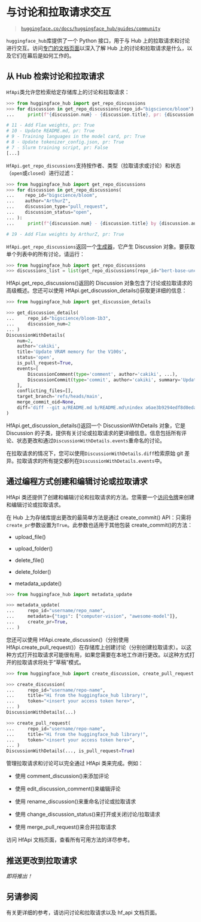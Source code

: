 # 与讨论和拉取请求交互

> [`huggingface.co/docs/huggingface_hub/guides/community`](https://huggingface.co/docs/huggingface_hub/guides/community)

`huggingface_hub`库提供了一个 Python 接口，用于与 Hub 上的拉取请求和讨论进行交互。访问[专门的文档页面](https://huggingface.co/docs/hub/repositories-pull-requests-discussions)以深入了解 Hub 上的讨论和拉取请求是什么，以及它们在幕后是如何工作的。

## 从 Hub 检索讨论和拉取请求

`HfApi`类允许您检索给定存储库上的讨论和拉取请求：

```py
>>> from huggingface_hub import get_repo_discussions
>>> for discussion in get_repo_discussions(repo_id="bigscience/bloom"):
...     print(f"{discussion.num} - {discussion.title}, pr: {discussion.is_pull_request}")

# 11 - Add Flax weights, pr: True
# 10 - Update README.md, pr: True
# 9 - Training languages in the model card, pr: True
# 8 - Update tokenizer_config.json, pr: True
# 7 - Slurm training script, pr: False
[...]
```

`HfApi.get_repo_discussions`支持按作者、类型（拉取请求或讨论）和状态（`open`或`closed`）进行过滤：

```py
>>> from huggingface_hub import get_repo_discussions
>>> for discussion in get_repo_discussions(
...    repo_id="bigscience/bloom",
...    author="ArthurZ",
...    discussion_type="pull_request",
...    discussion_status="open",
... ):
...     print(f"{discussion.num} - {discussion.title} by {discussion.author}, pr: {discussion.is_pull_request}")

# 19 - Add Flax weights by ArthurZ, pr: True
```

`HfApi.get_repo_discussions`返回一个[生成器](https://docs.python.org/3.7/howto/functional.html#generators)，它产生 Discussion 对象。要获取单个列表中的所有讨论，请运行：

```py
>>> from huggingface_hub import get_repo_discussions
>>> discussions_list = list(get_repo_discussions(repo_id="bert-base-uncased"))
```

HfApi.get_repo_discussions()返回的 Discussion 对象包含了讨论或拉取请求的高级概述。您还可以使用 HfApi.get_discussion_details()获取更详细的信息：

```py
>>> from huggingface_hub import get_discussion_details

>>> get_discussion_details(
...     repo_id="bigscience/bloom-1b3",
...     discussion_num=2
... )
DiscussionWithDetails(
    num=2,
    author='cakiki',
    title='Update VRAM memory for the V100s',
    status='open',
    is_pull_request=True,
    events=[
        DiscussionComment(type='comment', author='cakiki', ...),
        DiscussionCommit(type='commit', author='cakiki', summary='Update VRAM memory for the V100s', oid='1256f9d9a33fa8887e1c1bf0e09b4713da96773a', ...),
    ],
    conflicting_files=[],
    target_branch='refs/heads/main',
    merge_commit_oid=None,
    diff='diff --git a/README.md b/README.md\nindex a6ae3b9294edf8d0eda0d67c7780a10241242a7e..3a1814f212bc3f0d3cc8f74bdbd316de4ae7b9e3 100644\n--- a/README.md\n+++ b/README.md\n@@ -132,7 +132,7 [...]',
)
```

HfApi.get_discussion_details()返回一个 DiscussionWithDetails 对象，它是 Discussion 的子类，提供有关讨论或拉取请求的更详细信息。信息包括所有评论、状态更改和通过`DiscussionWithDetails.events`重命名的讨论。

在拉取请求的情况下，您可以使用`DiscussionWithDetails.diff`检索原始 git 差异。拉取请求的所有提交都列在`DiscussionWithDetails.events`中。

## 通过编程方式创建和编辑讨论或拉取请求

HfApi 类还提供了创建和编辑讨论和拉取请求的方法。您需要一个[访问令牌](https://huggingface.co/docs/hub/security-tokens)来创建和编辑讨论或拉取请求。

在 Hub 上为存储库提出更改的最简单方法是通过 create_commit() API：只需将`create_pr`参数设置为`True`。此参数也适用于其他包装 create_commit()的方法：

+   upload_file()

+   upload_folder()

+   delete_file()

+   delete_folder()

+   metadata_update()

```py
>>> from huggingface_hub import metadata_update

>>> metadata_update(
...     repo_id="username/repo_name",
...     metadata={"tags": ["computer-vision", "awesome-model"]},
...     create_pr=True,
... )
```

您还可以使用 HfApi.create_discussion()（分别使用 HfApi.create_pull_request()）在存储库上创建讨论（分别创建拉取请求）。以这种方式打开拉取请求可能很有用，如果您需要在本地工作进行更改。以这种方式打开的拉取请求将处于“草稿”模式。

```py
>>> from huggingface_hub import create_discussion, create_pull_request

>>> create_discussion(
...     repo_id="username/repo-name",
...     title="Hi from the huggingface_hub library!",
...     token="<insert your access token here>",
... )
DiscussionWithDetails(...)

>>> create_pull_request(
...     repo_id="username/repo-name",
...     title="Hi from the huggingface_hub library!",
...     token="<insert your access token here>",
... )
DiscussionWithDetails(..., is_pull_request=True)
```

管理拉取请求和讨论可以完全通过 HfApi 类来完成。例如：

+   使用 comment_discussion()来添加评论

+   使用 edit_discussion_comment()来编辑评论

+   使用 rename_discussion()来重命名讨论或拉取请求

+   使用 change_discussion_status()来打开或关闭讨论/拉取请求

+   使用 merge_pull_request()来合并拉取请求

访问 HfApi 文档页面，查看所有可用方法的详尽参考。

## 推送更改到拉取请求

*即将推出！*

## 另请参阅

有关更详细的参考，请访问讨论和拉取请求以及 hf_api 文档页面。
